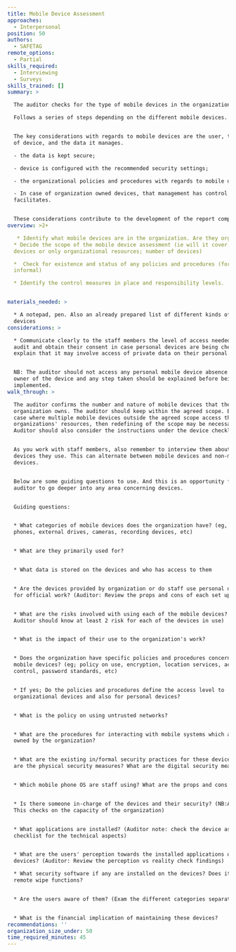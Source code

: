 ```yaml
---
title: Mobile Device Assessment
approaches:
  - Interpersonal
position: 50
authors:
  - SAFETAG
remote_options:
  - Partial
skills_required:
  - Interviewing
  - Surveys
skills_trained: []
summary: >

  The auditor checks for the type of mobile devices in the organizations

  Follows a series of steps depending on the different mobile devices.


  The key considerations with regards to mobile devices are the user, the type
  of device, and the data it manages.

  - the data is kept secure;

  - device is configured with the recommended security settings;

  - the organizational policies and procedures with regards to mobile devices;

  - In case of organization owned devices, that management has control over its
  facilitates.


  These considerations contribute to the development of the report component.
overview: >2+

   * Identify what mobile devices are in the organization. Are they organizational owned or personal?
  * Decide the scope of the mobile device assessment (ie will it cover personal
  devices or only organizational resources; number of devices)

  *  Check for existence and status of any policies and procedures (formal or
  informal)

  * Identify the control measures in place and responsibility levels. 


materials_needed: >

  * A notepad, pen. Also an already prepared list of different kinds of mobile
  devices
considerations: >

  * Communicate clearly to the staff members the level of access needed for the
  audit and obtain their consent in case personal devices are being checked i.e.
  explain that it may involve access of private data on their personal devices.


  NB: The auditor should not access any personal mobile device absence of the
  owner of the device and any step taken should be explained before being
  implemented.
walk_through: >

  The auditor confirms the number and nature of mobile devices that the
  organization owns. The auditor should keep within the agreed scope. But in the
  case where multiple mobile devices outside the agreed scope access the
  organizations' resources, then redefining of the scope may be necessary.
  Auditor should also consider the instructions under the device checklist.


  As you work with staff members, also remember to interview them about the
  devices they use. This can alternate between mobile devices and non-mobile
  devices.


  Below are some guiding questions to use. And this is an opportunity for the
  auditor to go deeper into any area concerning devices.


  Guiding questions:


  * What categories of mobile devices does the organization have? (eg, laptops,
  phones, external drives, cameras, recording devices, etc)


  * What are they primarily used for?


  * What data is stored on the devices and who has access to them


  * Are the devices provided by organization or do staff use personal devices
  for official work? (Auditor: Review the props and cons of each set up)


  * What are the risks involved with using each of the mobile devices? (NB:
  Auditor should know at least 2 risk for each of the devices in use)


  * What is the impact of their use to the organization's work?


  * Does the organization have specific policies and procedures concerning
  mobile devices? (eg; policy on use, encryption, location services, access
  control, password standards, etc)


  * If yes; Do the policies and procedures define the access level to
  organizational devices and also for personal devices?


  * What is the policy on using untrusted networks?


  * What are the procedures for interacting with mobile systems which are  not
  owned by the organization?


  * What are the existing in/formal security practices for these devices? What
  are the physical security measures? What are the digital security measures?


  * Which mobile phone OS are staff using? What are the props and cons of each?


  * Is there someone in-charge of the devices and their security? (NB:Auditor:
  This checks on the capacity of the organization)


  * What applications are installed? (Auditor note: check the device assessment
  checklist for the technical aspects)


  * What are the users' perception towards the installed applications on their
  devices? (Auditor: Review the perception vs reality check findings)

  * What security software if any are installed on the devices? Does it offer
  remote wipe functions?


  * Are the users aware of them? (Exam the different categories separately)


  * What is the financial implication of maintaining these devices?
recommendations: ''
organization_size_under: 50
time_required_minutes: 45
---
```


